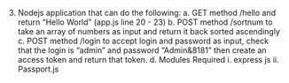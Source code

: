 3. Nodejs application that can do the following:
    a. GET method /hello and return “Hello World” (app.js line 20 - 23)
    b. POST method /sortnum to take an array of numbers as input and return it back
    sorted ascendingly
    c. POST method /login to accept login and password as input, check that the login
    is “admin” and password “Admin&8181” then create an access token and return
    that token.
    d. Modules Required
    i. express js
    ii. Passport.js

